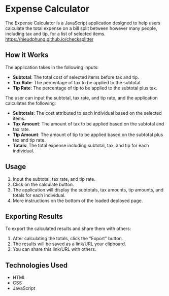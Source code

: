 # Expense Calculator

The Expense Calculator is a JavaScript application designed to help users calculate the total expense on a bill split between however many people, including tax and tip, for a list of selected items. https://hieudphung.github.io/checksplitter 

## How it Works

The application takes in the following inputs:

- **Subtotal**: The total cost of selected items before tax and tip.
- **Tax Rate**: The percentage of tax to be applied to the subtotal.
- **Tip Rate**: The percentage of tip to be applied to the subtotal plus tax.

The user can input the subtotal, tax rate, and tip rate, and the application calculates the following:

- **Subtotals**: The cost attributed to each individual based on the selected items.
- **Tax Amount**: The amount of tax to be applied based on the subtotal and tax rate.
- **Tip Amount**: The amount of tip to be applied based on the subtotal plus tax and tip rate.
- **Totals**: The total expense including subtotal, tax, and tip for each individual.

## Usage

1. Input the subtotal, tax rate, and tip rate.
2. Click on the calculate button.
3. The application will display the subtotals, tax amounts, tip amounts, and totals for each individual.
4. More instructions on the bottom of the loaded deployed page.

## Exporting Results

To export the calculated results and share them with others:

1. After calculating the totals, click the "Export" button.
2. The results will be saved as a link/URL your clipboard.
3. You can share this link/URL with others.

## Technologies Used

- HTML
- CSS
- JavaScript
